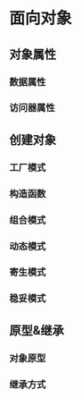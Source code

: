 # 面向对象
## 对象属性
### 数据属性
### 访问器属性
## 创建对象
### 工厂模式
### 构造函数
### 组合模式
### 动态模式
### 寄生模式
### 稳妥模式
## 原型&继承
### 对象原型
### 继承方式

